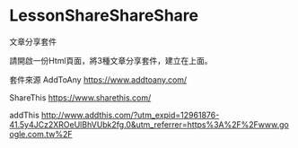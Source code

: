 # LessonShareShareShare
文章分享套件

請開啟一份Html頁面，將3種文章分享套件，建立在上面。

套件來源
AddToAny
https://www.addtoany.com/

ShareThis
https://www.sharethis.com/

addThis
http://www.addthis.com/?utm_expid=12961876-41.5y4JCz2XROeUlBhVUbk2fg.0&utm_referrer=https%3A%2F%2Fwww.google.com.tw%2F
